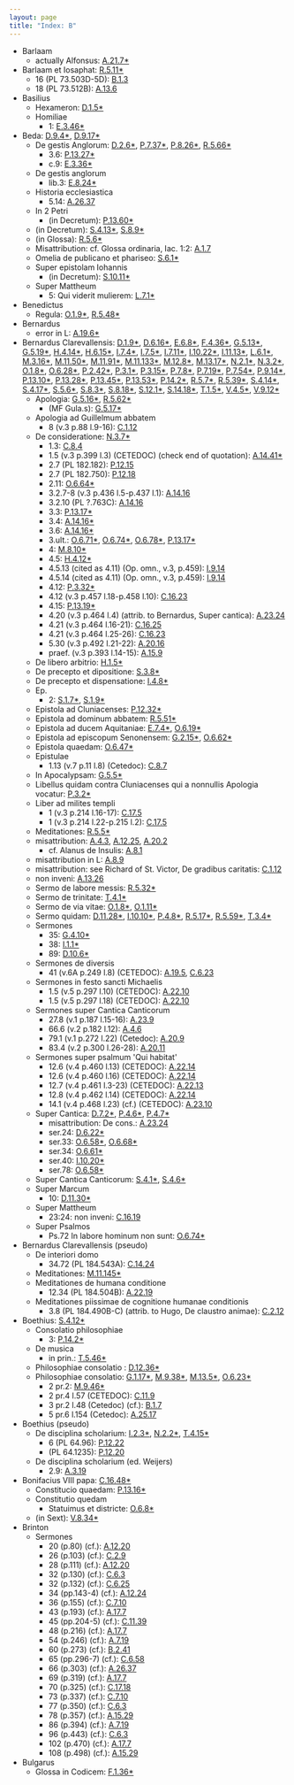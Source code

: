 ```yaml
---
layout: page
title: "Index: B"
---
```



 - Barlaam
   - actually Alfonsus: [A.21.7\*](A.21.7)
 - Barlaam et Iosaphat: [R.5.11\*](R.5.11)
   - 16 (PL 73.503D-5D): [B.1.3](B.1.3)
   - 18 (PL 73.512B): [A.13.6](A.13.6)
 - Basilius
   - Hexameron: [D.1.5\*](D.1.5)
   - Homiliae
     - 1: [E.3.46\*](E.3.46)
 - Beda: [D.9.4\*](D.9.4), [D.9.17\*](D.9.17)
   - De gestis Anglorum: [D.2.6\*](D.2.6), [P.7.37\*](P.7.37), [P.8.26\*](P.8.26), [R.5.66\*](R.5.66)
     - 3.6: [P.13.27\*](P.13.27)
     - c.9: [E.3.36\*](E.3.36)
   - De gestis anglorum
     - lib.3: [E.8.24\*](E.8.24)
   - Historia ecclesiastica
     - 5.14: [A.26.37](A.26.37)
   - In 2 Petri
     - (in Decretum): [P.13.60\*](P.13.60)
   - (in Decretum): [S.4.13\*](S.4.13), [S.8.9\*](S.8.9)
   - (in Glossa): [R.5.6\*](R.5.6)
   - Misattribution: cf. Glossa ordinaria, Iac. 1:2: [A.1.7](A.1.7)
   - Omelia de publicano et phariseo: [S.6.1\*](S.6.1)
   - Super epistolam Iohannis
     - (in Decretum): [S.10.11\*](S.10.11)
   - Super Mattheum
     - 5: Qui viderit mulierem: [L.7.1\*](L.7.1)
 - Benedictus
   - Regula: [O.1.9\*](O.1.9), [R.5.48\*](R.5.48)
 - Bernardus
   - error in L: [A.19.6\*](A.19.6)
 - Bernardus Clarevallensis: [D.1.9\*](D.1.9), [D.6.16\*](D.6.16), [E.6.8\*](E.6.8), [F.4.36\*](F.4.36), [G.5.13\*](G.5.13), [G.5.19\*](G.5.19), [H.4.14\*](H.4.14), [H.6.15\*](H.6.15), [I.7.4\*](I.7.4), [I.7.5\*](I.7.5), [I.7.11\*](I.7.11), [I.10.22\*](I.10.22), [I.11.13\*](I.11.13), [L.6.1\*](L.6.1), [M.3.16\*](M.3.16), [M.11.50\*](M.11.50), [M.11.91\*](M.11.91), [M.11.133\*](M.11.133), [M.12.8\*](M.12.8), [M.13.17\*](M.13.17), [N.2.1\*](N.2.1), [N.3.2\*](N.3.2), [O.1.8\*](O.1.8), [O.6.28\*](O.6.28), [P.2.42\*](P.2.42), [P.3.1\*](P.3.1), [P.3.15\*](P.3.15), [P.7.8\*](P.7.8), [P.7.19\*](P.7.19), [P.7.54\*](P.7.54), [P.9.14\*](P.9.14), [P.13.10\*](P.13.10), [P.13.28\*](P.13.28), [P.13.45\*](P.13.45), [P.13.53\*](P.13.53), [P.14.2\*](P.14.2), [R.5.7\*](R.5.7), [R.5.39\*](R.5.39), [S.4.14\*](S.4.14), [S.4.17\*](S.4.17), [S.5.6\*](S.5.6), [S.8.3\*](S.8.3), [S.8.18\*](S.8.18), [S.12.1\*](S.12.1), [S.14.18\*](S.14.18), [T.1.5\*](T.1.5), [V.4.5\*](V.4.5), [V.9.12\*](V.9.12)
   - Apologia: [G.5.16\*](G.5.16), [R.5.62\*](R.5.62)
     - (MF Gula.s): [G.5.17\*](G.5.17)
   - Apologia ad Guillelmum abbatem
     - 8 (v.3 p.88 l.9-16): [C.1.12](C.1.12)
   - De consideratione: [N.3.7\*](N.3.7)
     - 1.3: [C.8.4](C.8.4)
     - 1.5 (v.3 p.399 l.3) (CETEDOC) (check end of quotation): [A.14.41\*](A.14.41)
     - 2.7 (PL 182.182): [P.12.15](P.12.15)
     - 2.7 (PL 182.750): [P.12.18](P.12.18)
     - 2.11: [O.6.64\*](O.6.64)
     - 3.2.7-8 (v.3 p.436 l.5-p.437 l.1): [A.14.16](A.14.16)
     - 3.2.10 (PL ?.763C): [A.14.16](A.14.16)
     - 3.3: [P.13.17\*](P.13.17)
     - 3.4: [A.14.16\*](A.14.16)
     - 3.6: [A.14.16\*](A.14.16)
     - 3.ult.: [O.6.71\*](O.6.71), [O.6.74\*](O.6.74), [O.6.78\*](O.6.78), [P.13.17\*](P.13.17)
     - 4: [M.8.10\*](M.8.10)
     - 4.5: [H.4.12\*](H.4.12)
     - 4.5.13 (cited as 4.11) (Op. omn., v.3, p.459): [I.9.14](I.9.14)
     - 4.5.14 (cited as 4.11) (Op. omn., v.3, p.459): [I.9.14](I.9.14)
     - 4.12: [P.3.32\*](P.3.32)
     - 4.12 (v.3 p.457 l.18-p.458 l.10): [C.16.23](C.16.23)
     - 4.15: [P.13.19\*](P.13.19)
     - 4.20 (v.3 p.464 l.4) (attrib. to Bernardus, Super cantica): [A.23.24](A.23.24)
     - 4.21 (v.3 p.464 l.16-21): [C.16.25](C.16.25)
     - 4.21 (v.3 p.464 l.25-26): [C.16.23](C.16.23)
     - 5.30 (v.3 p.492 l.21-22): [A.20.16](A.20.16)
     - praef. (v.3 p.393 l.14-15): [A.15.9](A.15.9)
   - De libero arbitrio: [H.1.5\*](H.1.5)
   - De precepto et dipositione: [S.3.8\*](S.3.8)
   - De precepto et dispensatione: [I.4.8\*](I.4.8)
   - Ep.
     - 2: [S.1.7\*](S.1.7), [S.1.9\*](S.1.9)
   - Epistola ad Cluniacenses: [P.12.32\*](P.12.32)
   - Epistola ad dominum abbatem: [R.5.51\*](R.5.51)
   - Epistola ad ducem Aquitaniae: [E.7.4\*](E.7.4), [O.6.19\*](O.6.19)
   - Epistola ad episcopum Senonensem: [G.2.15\*](G.2.15), [O.6.62\*](O.6.62)
   - Epistola quaedam: [O.6.47\*](O.6.47)
   - Epistulae
     - 1.13 (v.7 p.11 l.8) (Cetedoc): [C.8.7](C.8.7)
   - In Apocalypsam: [G.5.5\*](G.5.5)
   - Libellus quidam contra Cluniacenses qui a nonnullis Apologia vocatur: [P.3.2\*](P.3.2)
   - Liber ad milites templi
     - 1 (v.3 p.214 l.16-17): [C.17.5](C.17.5)
     - 1 (v.3 p.214 l.22-p.215 l.2): [C.17.5](C.17.5)
   - Meditationes: [R.5.5\*](R.5.5)
   - misattribution: [A.4.3](A.4.3), [A.12.25](A.12.25), [A.20.2](A.20.2)
     - cf. Alanus de Insulis: [A.8.1](A.8.1)
   - misattribution in L: [A.8.9](A.8.9)
   - misattribution: see Richard of St. Victor, De gradibus caritatis: [C.1.12](C.1.12)
   - non inveni: [A.13.26](A.13.26)
   - Sermo de labore messis: [R.5.32\*](R.5.32)
   - Sermo de trinitate: [T.4.1\*](T.4.1)
   - Sermo de via vitae: [O.1.8\*](O.1.8), [O.1.11\*](O.1.11)
   - Sermo quidam: [D.11.28\*](D.11.28), [I.10.10\*](I.10.10), [P.4.8\*](P.4.8), [R.5.17\*](R.5.17), [R.5.59\*](R.5.59), [T.3.4\*](T.3.4)
   - Sermones
     - 35: [G.4.10\*](G.4.10)
     - 38: [I.1.1\*](I.1.1)
     - 89: [D.10.6\*](D.10.6)
   - Sermones de diversis
     - 41 (v.6A p.249 l.8) (CETEDOC): [A.19.5](A.19.5), [C.6.23](C.6.23)
   - Sermones in festo sancti Michaelis
     - 1.5 (v.5 p.297 l.10) (CETEDOC): [A.22.10](A.22.10)
     - 1.5 (v.5 p.297 l.18) (CETEDOC): [A.22.10](A.22.10)
   - Sermones super Cantica Canticorum
     - 27.8 (v.1 p.187 l.15-16): [A.23.9](A.23.9)
     - 66.6 (v.2 p.182 l.12): [A.4.6](A.4.6)
     - 79.1 (v.1 p.272 l.22) (Cetedoc): [A.20.9](A.20.9)
     - 83.4 (v.2 p.300 l.26-28): [A.20.11](A.20.11)
   - Sermones super psalmum 'Qui habitat'
     - 12.6 (v.4 p.460 l.13) (CETEDOC): [A.22.14](A.22.14)
     - 12.6 (v.4 p.460 l.16) (CETEDOC): [A.22.14](A.22.14)
     - 12.7 (v.4 p.461 l.3-23) (CETEDOC): [A.22.13](A.22.13)
     - 12.8 (v.4 p.462 l.14) (CETEDOC): [A.22.14](A.22.14)
     - 14.1 (v.4 p.468 l.23) (cf.) (CETEDOC): [A.23.10](A.23.10)
   - Super Cantica: [D.7.2\*](D.7.2), [P.4.6\*](P.4.6), [P.4.7\*](P.4.7)
     - misattribution: De cons.: [A.23.24](A.23.24)
     - ser.24: [D.6.22\*](D.6.22)
     - ser.33: [O.6.58\*](O.6.58), [O.6.68\*](O.6.68)
     - ser.34: [O.6.61\*](O.6.61)
     - ser.40: [I.10.20\*](I.10.20)
     - ser.78: [O.6.58\*](O.6.58)
   - Super Cantica Canticorum: [S.4.1\*](S.4.1), [S.4.6\*](S.4.6)
   - Super Marcum
     - 10: [D.11.30\*](D.11.30)
   - Super Mattheum
     - 23:24: non inveni: [C.16.19](C.16.19)
   - Super Psalmos
     - Ps.72 In labore hominum non sunt: [O.6.74\*](O.6.74)
 - Bernardus Clarevallensis (pseudo)
   - De interiori domo
     - 34.72 (PL 184.543A): [C.14.24](C.14.24)
   - Meditationes: [M.11.145\*](M.11.145)
   - Meditationes de humana conditione
     - 12.34 (PL 184.504B): [A.22.19](A.22.19)
   - Meditationes piissimae de cognitione humanae conditionis
     - 3.8 (PL 184.490B-C) (attrib. to Hugo, De claustro animae): [C.2.12](C.2.12)
 - Boethius: [S.4.12\*](S.4.12)
   - Consolatio philosophiae
     - 3: [P.14.2\*](P.14.2)
   - De musica
     - in prin.: [T.5.46\*](T.5.46)
   - Philosophiae consolatio : [D.12.36\*](D.12.36)
   - Philosophiae consolatio: [G.1.17\*](G.1.17), [M.9.38\*](M.9.38), [M.13.5\*](M.13.5), [O.6.23\*](O.6.23)
     - 2 pr.2: [M.9.46\*](M.9.46)
     - 2 pr.4 l.57 (CETEDOC): [C.11.9](C.11.9)
     - 3 pr.2 l.48 (Cetedoc) (cf.): [B.1.7](B.1.7)
     - 5 pr.6 l.154 (Cetedoc): [A.25.17](A.25.17)
 - Boethius (pseudo)
   - De disciplina scholarium: [I.2.3\*](I.2.3), [N.2.2\*](N.2.2), [T.4.15\*](T.4.15)
     - 6 (PL 64.96): [P.12.22](P.12.22)
     - (PL 64.1235): [P.12.20](P.12.20)
   - De disciplina scholarium (ed. Weijers)
     - 2.9: [A.3.19](A.3.19)
 - Bonifacius VIII papa: [C.16.48\*](C.16.48)
   - Constitucio quaedam: [P.13.16\*](P.13.16)
   - Constitutio quedam
     - Statuimus et districte: [O.6.8\*](O.6.8)
   - (in Sext): [V.8.34\*](V.8.34)
 - Brinton
   - Sermones
     - 20 (p.80) (cf.): [A.12.20](A.12.20)
     - 26 (p.103) (cf.): [C.2.9](C.2.9)
     - 28 (p.111) (cf.): [A.12.20](A.12.20)
     - 32 (p.130) (cf.): [C.6.3](C.6.3)
     - 32 (p.132) (cf.): [C.6.25](C.6.25)
     - 34 (pp.143-4) (cf.): [A.12.24](A.12.24)
     - 36 (p.155) (cf.): [C.7.10](C.7.10)
     - 43 (p.193) (cf.): [A.17.7](A.17.7)
     - 45 (pp.204-5) (cf.): [C.11.39](C.11.39)
     - 48 (p.216) (cf.): [A.17.7](A.17.7)
     - 54 (p.246) (cf.): [A.7.19](A.7.19)
     - 60 (p.273) (cf.): [B.2.41](B.2.41)
     - 65 (pp.296-7) (cf.): [C.6.58](C.6.58)
     - 66 (p.303) (cf.): [A.26.37](A.26.37)
     - 69 (p.319) (cf.): [A.17.7](A.17.7)
     - 70 (p.325) (cf.): [C.17.18](C.17.18)
     - 73 (p.337) (cf.): [C.7.10](C.7.10)
     - 77 (p.350) (cf.): [C.6.3](C.6.3)
     - 78 (p.357) (cf.): [A.15.29](A.15.29)
     - 86 (p.394) (cf.): [A.7.19](A.7.19)
     - 96 (p.443) (cf.): [C.6.3](C.6.3)
     - 102 (p.470) (cf.): [A.17.7](A.17.7)
     - 108 (p.498) (cf.): [A.15.29](A.15.29)
 - Bulgarus
   - Glossa in Codicem: [F.1.36\*](F.1.36)
